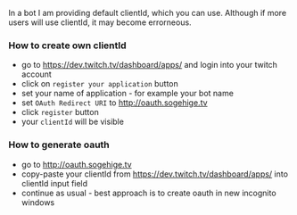 In a bot I am providing default clientId, which you can use. Although if more users will use clientId, it may become errorneous.

### How to create own clientId
- go to https://dev.twitch.tv/dashboard/apps/ and login into your twitch account
- click on `register your application` button
- set your name of application - for example your bot name
- set `OAuth Redirect URI` to http://oauth.sogehige.tv
- click `register` button
- your `clientId` will be visible

### How to generate oauth
- go to http://oauth.sogehige.tv
- copy-paste your clientId from https://dev.twitch.tv/dashboard/apps/ into clientId input field
- continue as usual - best approach is to create oauth in new incognito windows